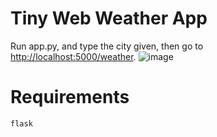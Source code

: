 # Tiny Web Weather App

Run app.py, and type the city given, then go to <http://localhost:5000/weather>.
![image](https://i.imgur.com/vmWJrGQ.png)

# Requirements

```python
flask
```
